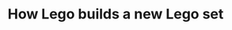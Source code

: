 ---
url: >-
  https://www.theverge.com/c/23991049/lego-ideas-polaroid-onestep-behind-the-scenes-price
title: How Lego builds a new Lego set
dateRead: '2023-12-19'
authors:
  - Sean Hollister
notes: >-
  I love lego and the Polaroid camera is an icon design so I was interested in the combined topics. Something as seemingly simple as a lego kit has to go through multiple teams and processes.
topics:
  - design
  - lego
purposes:
  - work
---